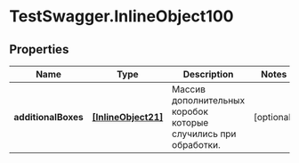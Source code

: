 # TestSwagger.InlineObject100

## Properties

Name | Type | Description | Notes
------------ | ------------- | ------------- | -------------
**additionalBoxes** | [**[InlineObject21]**](InlineObject21.md) | Массив дополнительных коробок которые случились при обработки. | [optional] 


